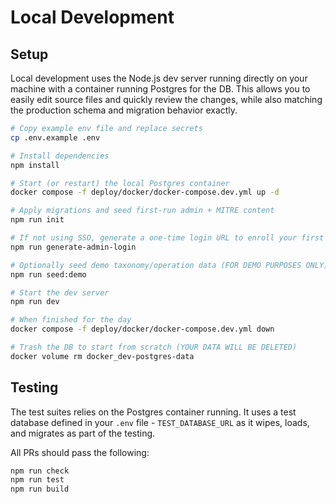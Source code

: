 # Local Development

## Setup

Local development uses the Node.js dev server running directly on your machine with a container running Postgres for the DB. This allows you to easily edit source files and quickly review the changes, while also matching the production schema and migration behavior exactly.

```sh
# Copy example env file and replace secrets
cp .env.example .env

# Install dependencies
npm install

# Start (or restart) the local Postgres container
docker compose -f deploy/docker/docker-compose.dev.yml up -d

# Apply migrations and seed first-run admin + MITRE content
npm run init

# If not using SSO, generate a one-time login URL to enroll your first passkey
npm run generate-admin-login

# Optionally seed demo taxonomy/operation data (FOR DEMO PURPOSES ONLY)
npm run seed:demo

# Start the dev server
npm run dev

# When finished for the day
docker compose -f deploy/docker/docker-compose.dev.yml down

# Trash the DB to start from scratch (YOUR DATA WILL BE DELETED)
docker volume rm docker_dev-postgres-data
```

## Testing

The test suites relies on the Postgres container running. It uses a test database defined in your `.env` file - `TEST_DATABASE_URL` as it wipes, loads, and migrates as part of the testing.

All PRs should pass the following:

```sh
npm run check
npm run test
npm run build
```